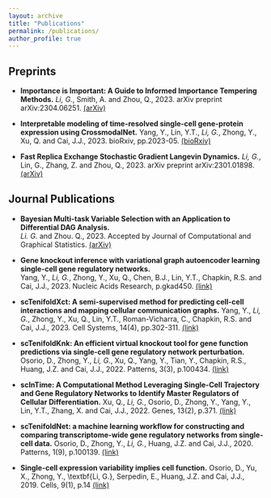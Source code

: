 ```yaml
---
layout: archive
title: "Publications"
permalink: /publications/
author_profile: true
---
```


<!--Author profiles on <a href="https://scholar.google.com/citations?user=eAPnyCsAAAAJ&hl" target="_blank">Google Scholar</a>.-->

## Preprints ##
* **Importance is Important: A Guide to Informed Importance Tempering Methods.**
*Li, G.*, Smith, A. and Zhou, Q., 2023. arXiv preprint arXiv:2304.06251. <a href="https://arxiv.org/pdf/2304.06251.pdf">(arXiv)</a>

* **Interpretable modeling of time-resolved single-cell gene-protein expression using CrossmodalNet.**
Yang, Y., Lin, Y.T., *Li, G.*, Zhong, Y., Xu, Q. and Cai, J.J., 2023.  bioRxiv, pp.2023-05. <a href="https://www.biorxiv.org/content/10.1101/2023.05.16.541011v2">(bioRxiv)</a>

* **Fast Replica Exchange Stochastic Gradient Langevin Dynamics.**
*Li, G.*, Lin, G., Zhang, Z. and Zhou, Q., 2023. arXiv preprint arXiv:2301.01898. <a href="https://arxiv.org/abs/2301.01898">(arXiv)</a>

## Journal Publications ##
* **Bayesian Multi-task Variable Selection with an Application to Differential DAG Analysis.** <br/>
*Li. G.* and Zhou. Q., 2023. Accepted by Journal of Computational and Graphical Statistics. <a href="https://arxiv.org/pdf/2206.14303.pdf" target="_blank">(arXiv)</a>

* **Gene knockout inference with variational graph autoencoder learning single-cell gene regulatory networks.** <br/>
Yang, Y., *Li, G.*, Zhong, Y., Xu, Q., Chen, B.J., Lin, Y.T., Chapkin, R.S. and Cai, J.J., 2023. Nucleic Acids Research, p.gkad450. <a href="https://academic.oup.com/nar/article/51/13/6578/7184155">(link)</a>

* **scTenifoldXct: A semi-supervised method for predicting cell-cell interactions and mapping cellular communication graphs.**
Yang, Y., *Li, G.*, Zhong, Y., Xu, Q., Lin, Y.T., Roman-Vicharra, C., Chapkin, R.S. and Cai, J.J., 2023. Cell Systems, 14(4), pp.302-311. <a href="https://www.cell.com/cell-systems/pdf/S2405-4712(23)00030-3.pdf">(link)</a>

* **scTenifoldKnk: An efficient virtual knockout tool for gene function predictions via single-cell gene regulatory network perturbation.**
Osorio, D., Zhong, Y., *Li, G.*, Xu, Q., Yang, Y., Tian, Y., Chapkin, R.S., Huang, J.Z. and Cai, J.J., 2022. Patterns, 3(3), p.100434. <a href="https://pubmed.ncbi.nlm.nih.gov/35510185/">(link)</a>

* **scInTime: A Computational Method Leveraging Single-Cell Trajectory and Gene Regulatory Networks to Identify Master Regulators of Cellular Differentiation.**
Xu, Q., *Li, G.*, Osorio, D., Zhong, Y., Yang, Y., Lin, Y.T., Zhang, X. and Cai, J.J., 2022. Genes, 13(2), p.371. <a href="https://www.mdpi.com/2073-4425/13/2/371">(link)</a>

* **scTenifoldNet: a machine learning workflow for constructing and comparing transcriptome-wide gene regulatory networks from single-cell data.**
Osorio, D., Zhong, Y., *Li, G.*, Huang, J.Z. and Cai, J.J., 2020. Patterns, 1(9), p.100139. <a href="https://www.sciencedirect.com/science/article/pii/S2666389920301872">(link)</a>

* **Single-cell expression variability implies cell function.**
Osorio, D., Yu, X., Zhong, Y., \textbf{Li, G.}, Serpedin, E., Huang, J.Z. and Cai, J.J., 2019.  Cells, 9(1), p.14 <a href="https://pubmed.ncbi.nlm.nih.gov/31861624/">(link)</a>
